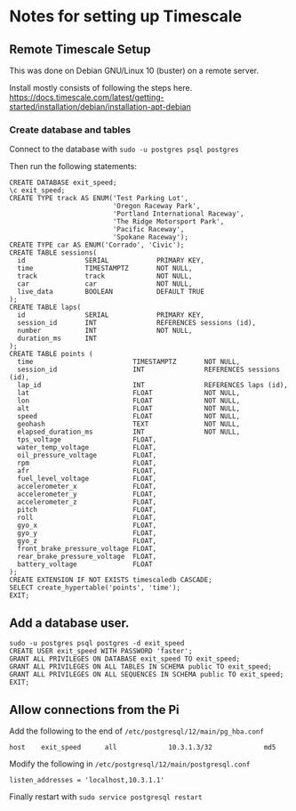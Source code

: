 # Notes for setting up Timescale


## Remote Timescale Setup

This was done on Debian GNU/Linux 10 (buster) on a remote server.

Install mostly consists of following the steps here.
https://docs.timescale.com/latest/getting-started/installation/debian/installation-apt-debian


### Create database and tables

Connect to the database with `sudo -u postgres psql postgres`

Then run the following statements:

```
CREATE DATABASE exit_speed;
\c exit_speed;
CREATE TYPE track AS ENUM('Test Parking Lot',
                          'Oregon Raceway Park',
                          'Portland International Raceway',
                          'The Ridge Motorsport Park',
                          'Pacific Raceway',
                          'Spokane Raceway');
CREATE TYPE car AS ENUM('Corrado', 'Civic');
CREATE TABLE sessions(
  id               SERIAL            PRIMARY KEY,
  time             TIMESTAMPTZ       NOT NULL,
  track            track             NOT NULL,
  car              car               NOT NULL,
  live_data        BOOLEAN           DEFAULT TRUE
);
CREATE TABLE laps(
  id               SERIAL            PRIMARY KEY,
  session_id       INT               REFERENCES sessions (id),
  number           INT               NOT NULL,
  duration_ms      INT
);
CREATE TABLE points (
  time                         TIMESTAMPTZ       NOT NULL,
  session_id                   INT               REFERENCES sessions (id),
  lap_id                       INT               REFERENCES laps (id),
  lat                          FLOAT             NOT NULL,
  lon                          FLOAT             NOT NULL,
  alt                          FLOAT             NOT NULL,
  speed                        FLOAT             NOT NULL,
  geohash                      TEXT              NOT NULL,
  elapsed_duration_ms          INT               NOT NULL,
  tps_voltage                  FLOAT,
  water_temp_voltage           FLOAT,
  oil_pressure_voltage         FLOAT,
  rpm                          FLOAT,
  afr                          FLOAT,
  fuel_level_voltage           FLOAT,
  accelerometer_x              FLOAT,
  accelerometer_y              FLOAT,
  accelerometer_z              FLOAT,
  pitch                        FLOAT,
  roll                         FLOAT,
  gyo_x                        FLOAT,
  gyo_y                        FLOAT,
  gyo_z                        FLOAT,
  front_brake_pressure_voltage FLOAT,
  rear_brake_pressure_voltage  FLOAT,
  battery_voltage              FLOAT
);
CREATE EXTENSION IF NOT EXISTS timescaledb CASCADE;
SELECT create_hypertable('points', 'time');
EXIT;
```

## Add a database user.

```
sudo -u postgres psql postgres -d exit_speed
CREATE USER exit_speed WITH PASSWORD 'faster';
GRANT ALL PRIVILEGES ON DATABASE exit_speed TO exit_speed;
GRANT ALL PRIVILEGES ON ALL TABLES IN SCHEMA public TO exit_speed;
GRANT ALL PRIVILEGES ON ALL SEQUENCES IN SCHEMA public TO exit_speed;
EXIT;
```

## Allow connections from the Pi

Add the following to the end of `/etc/postgresql/12/main/pg_hba.conf`

```
host    exit_speed      all             10.3.1.3/32             md5
```

Modify the following in `/etc/postgresql/12/main/postgresql.conf`

```
listen_addresses = 'localhost,10.3.1.1'
```

Finally restart with `sudo service postgresql restart`
